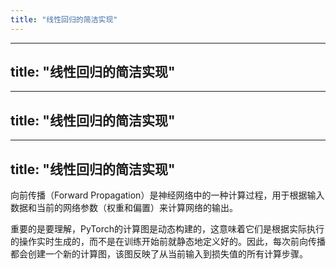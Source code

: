 ```yaml
---
title: "线性回归的简洁实现"
---
```

---
title: "线性回归的简洁实现"
---
---
title: "线性回归的简洁实现"
---
---
title: "线性回归的简洁实现"
---
向前传播（Forward Propagation）是神经网络中的一种计算过程，用于根据输入数据和当前的网络参数（权重和偏置）来计算网络的输出。

重要的是要理解，PyTorch的计算图是动态构建的，这意味着它们是根据实际执行的操作实时生成的，而不是在训练开始前就静态地定义好的。因此，每次前向传播都会创建一个新的计算图，该图反映了从当前输入到损失值的所有计算步骤。